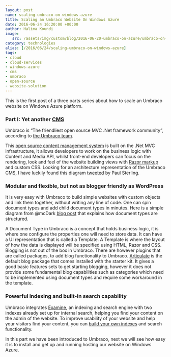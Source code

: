 ```yaml
---
layout: post
name: scaling-umbraco-on-windows-azure 
title: Scaling an Umbraco Website On Windows Azure
date: 2016-06-24 16:20:00 +00:00
author: Halima Koundi
image:
   src: /assets/img/custom/blog/2016-06-20-umbraco-on-azure/umbraco-on-azure.jpg
category: technologies
alias: [/2016/06/24/scaling-umbraco-on-windows-azure]
tags:
- cloud
- cloud-services
- windows-azure 
- cms
- umbraco
- open-source
- website-solution
---
```


This is the first post of a three parts series about how to scale an Umbraco website on Windows Azure platform.


### Part I: Yet another [CMS](https://umbraco.com/)

Umbraco is “The friendliest open source MVC .Net framework community”, according to [the Umbraco team](https://our.umbraco.org/).

This [open source content management system](https://github.com/umbraco/Umbraco-CMS) is built on the .Net MVC infrastructure, it allows developers to work on the business logic with Content and Media API, whilst front-end developers can focus on the rendering, look and feel of the website building views with [Razor markup](http://www.w3schools.com/aspnet/webpages_razor.asp) and custom CSS.
Looking for an architecture representation of the Umbraco CMS, I have luckily found this diagram [tweeted](https://twitter.com/paulsterling/status/357223564019118080) by Paul Sterling.
<img src="{{site.baseurl}}/assets/img/custom/blog/2016-06-20-umbraco-on-azure/01.png" alt="" class="img-responsive"/>
### Modular and flexible, but not as blogger friendly as WordPress

It is very easy with Umbraco to build simple websites with custom objects and link them together, without writing any line of code. One can spin document types and add child document types in minutes.
Here is a simple diagram from @mcDark [blog post](http://www.theoutfield.co.uk/blog/2011/04/anatomy-of-an-umbraco-document) that explains how document types are structured.
<img src="{{site.baseurl}}/assets/img/custom/blog/2016-06-20-umbraco-on-azure/02.png" alt="" class="img-responsive"/>

A Document Type in Umbraco is a concept that holds business logic, it is where one configure the properties one will need to store data. It can have a UI representation that is called a Template.
A Template is where the layout of how the data is displayed will be specified using HTML, Razor and CSS.
Blogging is not out of the box in Umbraco. There are however plugins that are called packages, to add blog functionality to Umbraco.
[Articulate](https://our.umbraco.org/projects/starter-kits/articulate) is the default blog package that comes installed with the starter kit.
It gives a good basic features sets to get starting blogging, however it does not provide some fundamental blog capabilities such as categories which need to be implemented using document types and require some workaround in the template.

### Powerful indexing and built-in search capability

Umbraco integrates [Examine](https://github.com/Shazwazza/Examine), an indexing and search engine with two indexes already set up for internal search, helping you find your content on the admin of the website.
To improve usability of your website and help your visitors find your content, you can [build your own indexes](https://our.umbraco.org/documentation/reference/searching/examine/quick-start) and search functionality.

In this part we have been introduced to Umbraco, next we will see how easy it is to install and get up and running hosting our website on Windows Azure.
